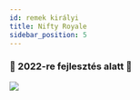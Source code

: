 ```yaml
---
id: remek királyi
title: Nifty Royale
sidebar_position: 5
---
```


### 🚧 2022-re fejlesztés alatt 🚧

![](/img/niftyroyale_v01.png)
